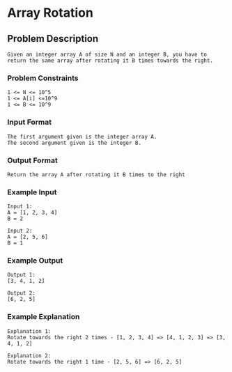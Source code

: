 # Array Rotation

## Problem Description
````
Given an integer array A of size N and an integer B, you have to return the same array after rotating it B times towards the right.
````


### Problem Constraints
````
1 <= N <= 10^5
1 <= A[i] <=10^9
1 <= B <= 10^9
````

### Input Format
````
The first argument given is the integer array A.
The second argument given is the integer B.
````

### Output Format
````
Return the array A after rotating it B times to the right
````

### Example Input
````
Input 1:
A = [1, 2, 3, 4]
B = 2

Input 2:
A = [2, 5, 6]
B = 1
````

### Example Output
````
Output 1:
[3, 4, 1, 2]

Output 2:
[6, 2, 5]
````

### Example Explanation
````
Explanation 1:
Rotate towards the right 2 times - [1, 2, 3, 4] => [4, 1, 2, 3] => [3, 4, 1, 2]

Explanation 2:
Rotate towards the right 1 time - [2, 5, 6] => [6, 2, 5]
````